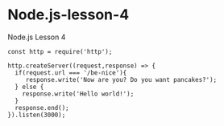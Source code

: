 # Node.js-lesson-4
Node.js Lesson 4
```node
const http = require('http');

http.createServer((request,response) => {
  if(request.url === '/be-nice'){
     response.write('Now are you? Do you want pancakes?');
  } else {
    response.write('Hello world!');
  }
  response.end();
}).listen(3000);
```

